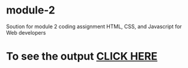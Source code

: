 # module-2
Soution for module 2 coding assignment HTML, CSS, and Javascript for Web developers

# To see the output [CLICK HERE](https://rawcdn.githack.com/Amanv025/module-2/d4e0eae65058f70fbec607fcb1aba6f980d06f5f/module%202/index.html)
